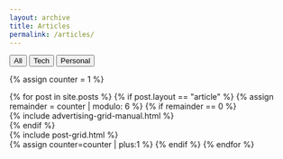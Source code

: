```yaml
---
layout: archive
title: Articles
permalink: /articles/
---
```

<div class="new-button-group filters-button-group">
		<button class="new-button is-checked" data-filter="*">All</button>
		<button class="new-button" data-filter=".tech">Tech</button>
	  <button class="new-button" data-filter=".personal">Personal</button>
</div>

{% assign counter = 1 %}
<div class="articles-tiles">
	{% for post in site.posts %}
		{% if post.layout == "article" %}
			{% assign remainder = counter | modulo: 6 %}
			{% if remainder == 0 %}
				<div class="col tech personal">
					{% include advertising-grid-manual.html %}
				</div>
			{% endif %}
			<div class="col {{post.categories[1]}}">
				{% include post-grid.html %}
			</div>
			{% assign counter=counter | plus:1 %}
		{% endif %}
	{% endfor %}
</div><!-- /.tiles -->
